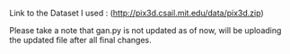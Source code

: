 Link to the Dataset I used : (http://pix3d.csail.mit.edu/data/pix3d.zip)

Please take a note that gan.py is not updated as of now, will be uploading the updated file after all final changes.
